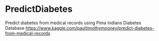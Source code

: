 # PredictDiabetes

Predict diabetes from medical records using Pima Indians Diabetes Database 
https://www.kaggle.com/paultimothymooney/predict-diabetes-from-medical-records
